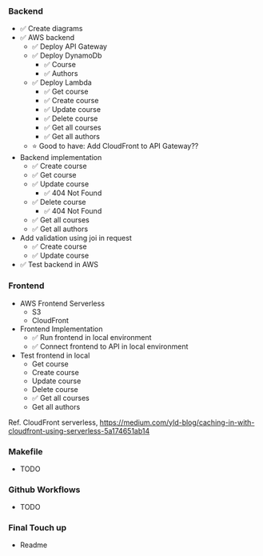 ### Backend

- ✅ Create diagrams
- ✅ AWS backend
  - ✅ Deploy API Gateway
  - ✅ Deploy DynamoDb
    - ✅ Course
    - ✅ Authors
  - ✅ Deploy Lambda
    - ✅ Get course
    - ✅ Create course
    - ✅ Update course
    - ✅ Delete course
    - ✅ Get all courses
    - ✅ Get all authors
  - ⭐️ Good to have: Add CloudFront to API Gateway??
- Backend implementation
  - ✅ Create course
  - ✅ Get course
  - ✅ Update course
    - ✅ 404 Not Found
  - ✅ Delete course
    - ✅ 404 Not Found
  - ✅ Get all courses
  - ✅ Get all authors
- Add validation using joi in request
  - ✅ Create course
  - ✅ Update course
- ✅ Test backend in AWS

### Frontend

- AWS Frontend Serverless
  - S3
  - CloudFront
- Frontend Implementation
  - ✅ Run frontend in local environment
  - ✅ Connect frontend to API in local environment
- Test frontend in local
  - Get course
  - Create course
  - Update course
  - Delete course
  - ✅ Get all courses
  - Get all authors

Ref. CloudFront serverless, https://medium.com/yld-blog/caching-in-with-cloudfront-using-serverless-5a174651ab14

### Makefile

- TODO

### Github Workflows

- TODO

### Final Touch up

- Readme
